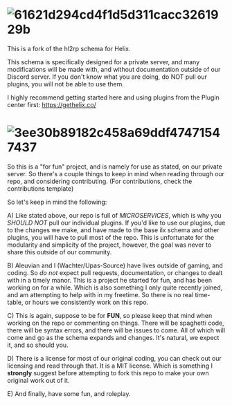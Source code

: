 # ![61621d294cd4f1d5d311cacc3261929b](https://user-images.githubusercontent.com/34869193/192403189-795e75a2-616f-4738-9157-c32e2a9a99ea.png)

This is a fork of the hl2rp schema for Helix.

This schema is specifically designed for a private server, and many modifications will be made with, and without documentation outside of our Discord server.
If you don't know what you are doing, do NOT pull our plugins, you will not be able to use them.

I highly recommend getting started here and using plugins from the Plugin center first:
https://gethelix.co/
#

# ![3ee30b89182c458a69ddf47471547437](https://user-images.githubusercontent.com/34869193/192403244-825de184-f48f-4d40-9b49-31c312c9d273.png)
So this is a "for fun" project, and is namely for use as stated, on our private server. So there's a couple things to keep in mind when reading through our repo, and considering contributing. (For contributions, check the contributions template)

So let's keep in mind the following:

A) Like stated above, our repo is full of _MICROSERVICES_, which is why you _SHOULD NOT_ pull our individual plugins. If you'd like to use our plugins, due to the changes we make, and have made to the base ilx schema and other plugins, you will have to pull most of the repo. This is unfortunate for the modularity and simplicity of the project, however, the goal was never to share this outside of our community.

B) Aleuvian and I (Wachter/Upas-Source) have lives outside of gaming, and coding. So _do not_ expect pull requests, documentation, or changes to dealt with in a timely manor. This is a project he started for fun, and has been working on for a while. Which is also something I only quite recently joined, and am attempting to help with in my freetime. So there is no real time-table, or hours we consistently work on this repo. 

C) This is again, suppose to be for **FUN**, so please keep that mind when working on the repo or commenting on things. There will be spaghetti code, there will be syntax errors, and there will be issues to come. All of which will come and go as the schema expands and changes. It's natural, we expect it, and so should you.

D) There is a license for most of our original coding, you can check out our licensing and read through that. It is a MIT license. Which is something I __strongly__ suggest before attempting to fork this repo to make your own original work out of it.

E) And finally, have some fun, and roleplay.
